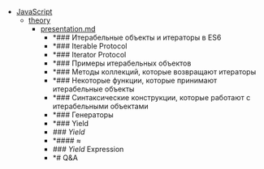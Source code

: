 - <a href = "E:\Node_projects\Node_Way\NBase\_Md\_Index\__Closer\_HPW\_Repos_HowProgrammingWorks_17_05_2020\Generator-master\JavaScript\cat.JavaScript\dir.JavaScript.md">JavaScript</a>
    - <a href = "E:\Node_projects\Node_Way\NBase\_Md\_Index\__Closer\_HPW\_Repos_HowProgrammingWorks_17_05_2020\Generator-master\JavaScript\theory\cat.theory\dir.theory.md">theory</a>
        - <a href = "E:\Node_projects\Node_Way\NBase\_Md\_Index\__Closer\_HPW\_Repos_HowProgrammingWorks_17_05_2020\Generator-master\JavaScript\theory\presentation.md">presentation.md</a>
            - *### Итерабельные объекты и итераторы в ES6
            - *### Iterable Protocol
            - *### Iterator Protocol
            - *### Примеры итерабельных объектов
            - *### Методы коллекций, которые возвращают итераторы
            - *### Некоторые функции, которые принимают итерабельные объекты
            - *### Синтаксические конструкции, которые работают с итерабельными объектами
            - *### Генераторы
            - *### Yield
            - *### Yield*
            - *#### ≈
            - *### Yield* Expression
            - *# Q&A
    
